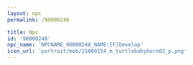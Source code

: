 ```yaml
---
layout: npc
permalink: /90000248

title: Npc
id: '90000248'
npc_name: 'NPCNAME_90000248_NAME:[F]Develop'
icon_url: 'portrait/mob/21000154_m_turtlebabyhorn02_p.png'
---
```

